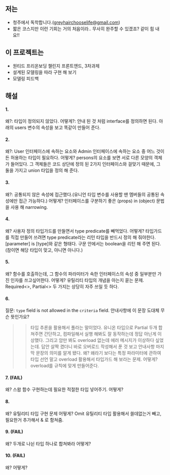 ## 저는

- 청주에서 독학합니다.(greyhairchooselife@gmail.com)
- 짧은 코스지만 이런 기회는 거의 처음이라.. 무사히 완주할 수 있겠죠? 같이 힘 내요!!

## 이 프로젝트는

- 원티드 프리온보딩 챌린지 프론트앤드, 3차과제 
- 설계된 모델링을 따라 구현 해 보기
- 모델링 피드백

## 해설

#### 1.
왜?: 타입이 정의되지 않았다.
어떻게?: 안내 된 것 처럼 interface를 정의하면 된다. 아래의 users 변수의 속성을 보고 똑같이 만들어 준다.

#### 2.
왜?: User 인터페이스에 속하는 요소와 Admin 인터페이스에 속하는 요소 중 어느 것이든 허용하는 타입이 필요하다.
어떻게? persons의 요소를 보면 서로 다른 모양의 객체가 들어있다. 그 객체들은 코드 상단에 정의 된 2가지 인터페이스와 걸맞기 때문에, 그 둘을 가지고 union 타입을 정의 해 준다.

#### 3.
왜?: 공통되지 않은 속성에 접근했다.(유니언 타입 변수를 사용할 땐 멤버들의 공통된 속성에만 접근 가능하다.)
어떻게? 인터페이스를 구분하기 좋은 (props) in (object) 문법을 사용 해 narrowing.

#### 4.
왜? 사용자 정의 타입가드를 만들면서 type predicate를 빼먹었다.
어떻게? 타입가드를 직접 만들어 쓰려면 type predicate라는 리턴 타입을 반드시 정의 해 줘야한다. [parameter] is [type]와 같은 형태다. 구문 안에서는 boolean을 리턴 해 주면 된다.(참이면 해당 타입이 맞고, 아니면 아니다.)

#### 5.
왜? 함수를 호출하는데, 그 함수의 파라미터가 속한 인터페이스의 속성 중 일부분만 가진 인자를 쓰고싶어한다. 
어떻게? 유틸리티 타입의 개념을 아는지 묻는 문제. Required<>, Partial<> 두 가지는 상당히 자주 쓰일 듯 하다.

#### 6.
질문: `type` field is not allowed in the `criteria` field. 안내사항에 이 문장 도대체 무슨 뜻인가요?
>> 타입 추론을 활용해서 풀라는 말이었다. 유니온 타입으로 Partial<type> 두개 합쳐주면 간단하고, 컴파일해서 실행 해봐도 잘 동작하는데 정답 아닌게 이상했다. 그리고 암만 봐도 overload 없는데 에러 메시지가 이상하다 싶었는데. 답안 살짝 켰더니 바로 오버로드 작성해서 푼 것 보고 안내사항 마지막 문장의 의미를 알게 됐다.
왜? 왜라기 보다는 특정 파라미터에 관하여 타입 선언 말고 overload 활용해서 타입가드 해 보라는 문제.
어떻게? overload를 규칙에 맞게 만들어준다. 

#### 7. (FAIL)
왜? 스왑 함수 구현하는데 필요한 적절한 타입 넣어주기.
어떻게? 

#### 8.
왜? 유틸리티 타입 구현 문제
어떻게? Omit 유틸리티 타입 활용해서 쓸데없는거 빼고, 필요한거 추가해서 & 로 함쳐줌. 

#### 9. (FAIL)
왜? 두개로 나뉜 타입 하나로 합쳐봐라
어떻게? 

#### 10. (FAIL)
왜? 
어떻게? 
